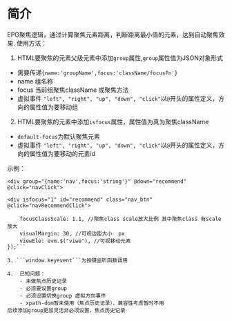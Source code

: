 
# 简介

 EPG聚焦逻辑，通过计算聚焦元素距离，判断距离最小值的元素，达到自动聚焦效果.
使用方法：

1. HTML要聚焦的元素父级元素中添加```group```属性,```group```属性值为JSON对象形式

 - 需要传递```{name:'groupName',focus:'className/focusFn'}```
 - name 组名称
 - focus 当前组聚焦className 或聚焦方法
 - 虚拟事件 ```"left", "right", "up", "down", "click"```以```@```开头的属性定义，方向的属性值为要移动组

2. HTML要聚焦的元素中添加```isfocus```属性，属性值为真为聚焦className
- ```default-focus```为默认聚焦元素
- 虚拟事件 ```"left", "right", "up", "down", "click"```以```@```开头的属性定义，方向的属性值为要移动的元素id

示例：

``` <div group="{name:'nav',focus:'string'}" @down="recommend" @click="navClick"> ```

```<div isfocus="1" id="recommend" class="nav_btn" @click="navRecommendClick">```

```var iptv = new iptvFocus({
    focusClassScale: 1.1, //聚焦class scale放大比例 其中聚焦class 有scale放大
    visualMargin: 30, //可视边距大小  px 
    viewEle: evm.$("viwe"), //可视移动元素 
});```

3. ```window.keyevent```为按键监听函数调用

4.  已知问题：
    - 未做焦点历史记录
    - 必须要设置group
    - 必须设置切换group 虚拟方向事件
    - xpath-dom暂未使用（焦点历史记录），兼容性考虑暂时不用
后续添加group更加灵活非必须设置，焦点历史记录
